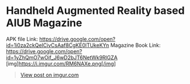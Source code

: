 # Handheld Augmented Reality based AIUB Magazine
APK file Link: https://drive.google.com/open?id=1i0za2ckQeICivCsAaf8CgKE0lTUkeKYn 
Magazine Book Link: https://drive.google.com/open?id=1yZhQmO7wOif_J6wD2bJT6NetWk9RlGZA 
[img]https://i.imgur.com/RM6NAXe.png[/img]
<blockquote class="imgur-embed-pub" lang="en" data-id="RM6NAXe"><a href="https://imgur.com/RM6NAXe">View post on imgur.com</a></blockquote><script async src="//s.imgur.com/min/embed.js" charset="utf-8"></script>
